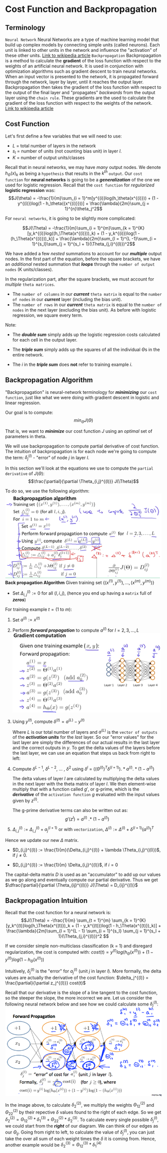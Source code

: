 # Cost Function and Backpropagation
## Terminology
`Neural Network`
Neural Networks are a type of machine learning model that build up complex models by connecting simple units (called neurons).
Each unit is linked to other units in the network and influence the "activation" of these other units.
[Link to wikipedia article](https://en.wikipedia.org/wiki/Artificial_neural_network)
`Backpropagation`
Backpropagation is a method to calculate the **gradient** of the loss function with respect to the weights of an artificial neural network.
It is used in conjunction with optimization algorithms such as gradient descent to train neural networks.
When an input vector is presented to the network, it is propagated forward through the network, layer by layer, until it reaches the output layer.
Backpropagation then takes the gradient of the loss function with respect to the output of the final layer and "propagates" *backwards* from the output layer using the `chain rule`.
These gradients are the used to calculate the gradient of the loss function with respect to the weights of the network.
[Link to wikipedia article](https://en.wikipedia.org/wiki/Backpropagation)


## Cost Function
Let's first define a few variables that we will need to use:
-   $L$ = total number of layers in the network
-   $s_l$ = number of units (not counting bias unit) in layer $l$.
-   $K$ = number of output units/classes

Recall that in neural networks, we may have *many* output nodes.
We denote $h_\Theta(x)_k$ as being a `hypothesis` that results in the $k^{th}$ `output`.
Our `cost function` for **neural networks** is going to be a ***generalization*** of the one we used for logistic regression. Recall that the `cost function` for *regularized* **logistic regression** was:
$$J(\theta) = -\frac{1}{m}\sum_{i = 1}^m[y^{(i)}log(h_\theta(x^{(i)})) + (1 - y^{(i)})log(1 - h_\theta({x^{(i)}}))] + \frac{\lambda}{2m}\sum_{j = 1}^{n}\theta_j^2$$

For `neural networks`, it is going to be slightly more complicated:

$$J(\Theta) = -\frac{1}{m}\sum_{i = 1}^{m}\sum_{k = 1}^{K}[y_k^{(i)}log((h_\Theta(x^{(i)}))_k) + (1 - y_k^{(i)})log(1 - (h_\Theta(x^{(i)}))_k)] + \frac{\lambda}{2m}\sum_{l = 1}^{L -1}\sum_{i = 1}^{s_l}\sum_{j = 1}^{s_l + 1}(\Theta_{j,i}^{(l)})^2$$

We have added a few *nested* summations to account for our ***multiple*** output nodes. In the first part of the equation, before the square brackets, we have an *additional* nested summation that ***loops*** through the `number of output nodes` (K units/classes).

In the regularization part, after the square brackets, we must account for *multiple* `theta matrices`.
-   The `number of columns` in our ***current*** `theta matrix` is equal to the `number of nodes` in our ***current*** layer (including the bias unit).
-   The `number of rows` in our ***current*** `theta matrix` is equal to the `number of nodes` in the next layer (excluding the bias unit). As before with logistic regression, we square every term.

Note:
-   The ***double sum*** simply adds up the logistic regression costs calculated for each cell in the output layer.

-   The ***triple sum*** simply adds up the squares of all the individual $\Theta$s in the entire network.

-   The $i$ in the ***triple sum*** does **not** refer to training example $i$.

## Backpropagation Algorithm
"Backpropagation" is neural-network terminology for ***minimizing*** our `cost function`, just like what we were doing with gradient descent in logistic and linear regression.

Our goal is to compute:
$$min_{\Theta} J(\Theta)$$

That is, we want to ***minimize*** our cost function $J$ using an *optimal* set of parameters in theta.

We will use backpropagation to compute partial derivative of cost function.
The intuition of backpropagation is for each node we're going to compute the term: $\delta_j^{(l)}$ - "error" of node $j$ in layer $l$.

In this section we'll look at the equations we use to compute the `partial derivative` of $J(\Theta)$:
$$\frac{\partial}{\partial \Theta_{i,j}^{(l)}} J(\Theta)$$

To do so, we use the following algorithm:
![Backpropagation algorithm](/image/w5-1-1.png)
**Back propagation Algorithm**
Given training set $\{(x^{(1)}, y^{(1)}), ... , (x^{(m)}, y^{(m)})\}$

-   Set $\Delta_{i,j}^{(l)} := 0$ for all $(l, i, j)$, (hence you end up having a `matrix` full of ***zeros***)

For training example $t = (1$ to $m)$:
1.  Set $a^{(l)} := x^{(t)}$
2. Perform ***forward propagation*** to compute $a^{(l)}$ for $l = 2, 3, ..., L$
    ![Gradient computaiton](/image/w5-1-2.png)
3. Using $y^{(t)}$, compute $\delta^{(t)} = a^{(L)} - y^{(t)}$


    Where $L$ is our total number of layers and $a^{(L)}$ is the `vector of outputs` of the ***activation units*** for the *last* layer.
    So our "error values" for the last layer are simply the differences of our actual results in the last layer and the correct outputs in $y$.
    To get the delta values of the layers before the last layer, we can use an equation that steps us back from right to left:

4. Compute $\delta^{L - 1}$, $\delta^{L - 2}$, ... ,  $\delta^{2}$ using $\delta^{l}$ = $((\Theta^{(l)})^T \delta^{(l+1)}).* a^{(l)} .* (1 - a^{(l)})$

    The delta values of layer $l$ are calculated by multiplying the delta values in the next layer with the theta matrix of layer $l$.
    We then element-wise multiply that with a function called $g'$, or g-prime, which is the ***derivative*** of the `activation function` $g$ evaluated with the input values given by $z^{(l)}$.

    The g-prime derivative terms can also be written out as:
    $$g'(z^{l}) = a^{(l)}\ .* \ (1 - a^{(l)})$$

5. $\Delta_{i,j}^{(l)} := \Delta_{i, j}^{(l)} + a_j^{(l + 1)}$
or with `vectorization`,
$\Delta^{(l)} := \Delta^{(l)} + \delta^{(l + 1)}(a^{(l)})^T$

Hence we update our new $\Delta$ matrix.

-   $D_{i,j}^{(l)} := \frac{1}{m}(\Delta_{i,j}^{(l)} + \lambda \Theta_{i,j}^{(l)})$, if $j \ne 0$.

-   $D_{i,j}^{(l)} := \frac{1}{m} \Delta_{i,j}^{(l)}$, if $i = 0$

The capital-delta matrix $D$ is used as an "accumulator" to add up our values as we go along and eventually compute our partial derivative. Thus we get $\dfrac{\partial}{\partial \Theta_{ij}^{(l)}} J(\Theta) = D_{ij}^{(l)}$


## Backpropagation Intuition
Recall that the cost function for a neural network is:
$$J(\Theta) = -\frac{1}{m} \sum_{t = 1}^{m} \sum_{k = 1}^{K}[y_k^{(t)}log(h_\Theta(x^{(t)})_k + (1 - y_k^{(t)})log(1 - h_\Theta(x^{(t)})_k)] + \frac{\lambda}{2m}\sum_{l = 1}^{L - 1} \sum_{i = 1}^{s_l} \sum_{j = 1}^{s_l + 1}(\Theta_{j,i}^{(l)})^2  $$

If we consider simple non-multiclass classification (k = 1) and disregard regularization, the cost is computed with:
$cost(t) = y^{(t)}log(h_\Theta(x^{(t)})) + (1 - y^{(t)})log(1 - h_\Theta(x^{(t)}))$

Intuitively, $\delta_j^{(t)}$ is the "error" for $a_j^{(l)}$ (unit $j$ in layer $l$). More formally, the delta values are actually the derivative of the cost function:
$\delta_j^{(l)} = \frac{\partial}{\partial z_j^{(l)}} cost(t)$

Recall that our derivative is the slope of a line tangent to the cost function, so the steeper the slope, the more incorrect we are. Let us consider the following neural network below and see how we could calculate some $\delta_j^{(l)}$:
![Forward Propagatiown](/image/w5-1-3.png)

In the image above, to calculate $\delta_2^{(2)}$, we multiply the weights $\Theta_{12}^{(2)}$ and $\Theta_{22}^{(2)}$ by their repective $\delta$ values found to the right of each edge.
So we get $\delta_2^{(2)} = \Theta_{12}^{(2)} * \delta_1^{(3)} + \Theta_{22}^{(2)} * \delta_2^{(3)}$.
To calculate every single possible $\delta_j^{(l)}$, we could start from the ***right*** of our diagram.
We can think of our edges as our $\Theta_{ij}$. Going from right to left, to calculate the value of $\delta_j^{(l)}$, you can just take the over all sum of each weight times the $\delta$ it is coming from.
Hence, another example would be $\delta_2^{(3)} = \Theta_{12}^{(3)} * \delta_1^{(4)}$
